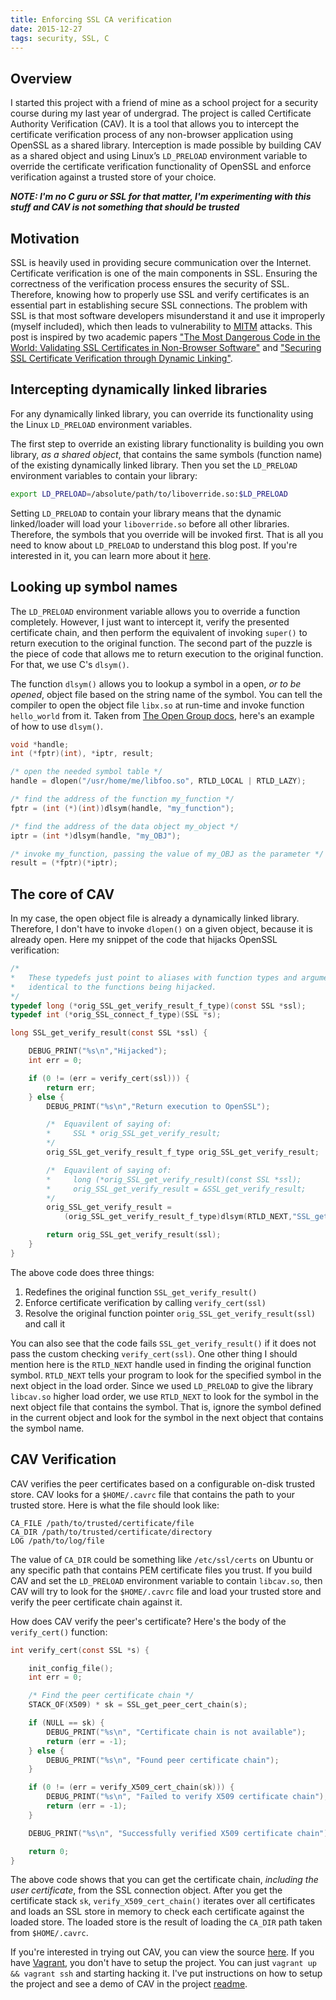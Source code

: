 ```yaml
---
title: Enforcing SSL CA verification
date: 2015-12-27
tags: security, SSL, C
---
```


## Overview

I started this project with a friend of mine as a school project for a
security course during my last year of undergrad.
The project is called Certificate Authority Verification (CAV). It is a tool that
allows you to intercept
the certificate verification process of any non-browser application using
OpenSSL as a shared library. Interception is made possible by building CAV as a
shared object and using Linux’s `LD_PRELOAD` environment variable to override the
certificate verification functionality of OpenSSL and enforce verification
against a trusted store of your choice.

**_NOTE: I'm no C guru or SSL for that matter, I'm experimenting with this stuff
and CAV is not something that should be trusted_**

## Motivation

SSL is heavily used in providing secure communication over the Internet.
Certificate verification is one of the main components in SSL.
Ensuring the correctness of the verification process ensures the security of SSL.
Therefore, knowing how to properly use SSL and verify certificates is an
essential part in establishing secure SSL connections. The problem with SSL is
that most software developers misunderstand it and use
it improperly (myself included), which then leads to vulnerability to
[MITM](https://en.wikipedia.org/wiki/Man-in-the-middle_attack) attacks. This
post is inspired by two academic papers ["The Most Dangerous Code in the
World: Validating SSL Certificates in Non-Browser Software"](http://www.cs.utexas.edu/~shmat/shmat_ccs12.pdf)
and ["Securing SSL Certificate Verification through Dynamic Linking"](http://cise.ufl.edu/~bates/documents/Bates_Ccs14.pdf).


## Intercepting dynamically linked libraries

For any dynamically linked library, you can override its functionality using
the Linux `LD_PRELOAD` environment variables.

The first step to override an existing library functionality is building you own
library, _as a shared object_, that contains the same symbols (function name) of
the existing dynamically linked library. Then you set the `LD_PRELOAD`
environment variables to contain your library:

```bash
export LD_PRELOAD=/absolute/path/to/liboverride.so:$LD_PRELOAD
```

Setting `LD_PRELOAD` to contain your library means that the dynamic
linked/loader will load your `liboverride.so` before all other libraries.
Therefore, the symbols that you override will be invoked first. That is all
you need to know about `LD_PRELOAD` to understand this blog post. If you're
interested in it, you can learn more about it [here](https://rafalcieslak.wordpress.com/2013/04/02/dynamic-linker-tricks-using-ld_preload-to-cheat-inject-features-and-investigate-programs/).

## Looking up symbol names

The `LD_PRELOAD` environment variable allows you to override a function completely.
However, I just want to intercept it, verify the presented certificate chain, and then perform
the equivalent of invoking `super()` to return execution to the original function.
The second part of the puzzle is the piece of code that allows me to return
execution to the original function. For that, we use C's `dlsym()`.

The function `dlsym()` allows you to lookup a symbol in a open, _or to be opened_,
object file based on the string name of the symbol. You can tell the compiler to
open the object file `libx.so` at run-time and invoke function `hello_world`
from it. Taken from [The Open Group docs](http://pubs.opengroup.org/onlinepubs/9699919799/functions/dlsym.html),
here's an example of how to use `dlsym()`.

```c
void *handle;
int (*fptr)(int), *iptr, result;

/* open the needed symbol table */
handle = dlopen("/usr/home/me/libfoo.so", RTLD_LOCAL | RTLD_LAZY);

/* find the address of the function my_function */
fptr = (int (*)(int))dlsym(handle, "my_function");

/* find the address of the data object my_object */
iptr = (int *)dlsym(handle, "my_OBJ");

/* invoke my_function, passing the value of my_OBJ as the parameter */
result = (*fptr)(*iptr);
```

## The core of CAV

In my case, the open object file is already a dynamically linked library.
Therefore, I don't have to invoke `dlopen()` on a given object, because it is
already open. Here my snippet of the code that hijacks OpenSSL verification:

```c
/*
*   These typedefs just point to aliases with function types and arguments
*   identical to the functions being hijacked.
*/
typedef long (*orig_SSL_get_verify_result_f_type)(const SSL *ssl);
typedef int (*orig_SSL_connect_f_type)(SSL *s);

long SSL_get_verify_result(const SSL *ssl) {

    DEBUG_PRINT("%s\n","Hijacked");
    int err = 0;

    if (0 != (err = verify_cert(ssl))) {
        return err;
    } else {
        DEBUG_PRINT("%s\n","Return execution to OpenSSL");

        /*  Equavilent of saying of:
        *     SSL * orig_SSL_get_verify_result;
        */
        orig_SSL_get_verify_result_f_type orig_SSL_get_verify_result;

        /*  Equavilent of saying of:
        *     long (*orig_SSL_get_verify_result)(const SSL *ssl);
        *     orig_SSL_get_verify_result = &SSL_get_verify_result;
        */
        orig_SSL_get_verify_result =
            (orig_SSL_get_verify_result_f_type)dlsym(RTLD_NEXT,"SSL_get_verify_result");

        return orig_SSL_get_verify_result(ssl);
    }
}
```

The above code does three things:

1. Redefines the original function `SSL_get_verify_result()`
2. Enforce certificate verification by calling `verify_cert(ssl)`
3. Resolve the original function pointer `orig_SSL_get_verify_result(ssl)` and
call it


You can also see that the code fails `SSL_get_verify_result()` if it does not pass
the custom checking `verify_cert(ssl)`. One other thing I should mention here is
the `RTLD_NEXT` handle used in finding the original function symbol. `RTLD_NEXT`
tells your program to look for the specified symbol in the next object in the load
order. Since we used `LD_PRELOAD` to give the library `libcav.so` higher load
order, we use `RTLD_NEXT` to look for the symbol in the next object file that
contains the symbol. That is, ignore the symbol defined in the current object
and look for the symbol in the next object that contains the symbol name.

## CAV Verification

CAV verifies the peer certificates based on a configurable on-disk trusted
store. CAV looks for a `$HOME/.cavrc` file that contains the path to your
trusted store. Here is what the file should look like:

```
CA_FILE /path/to/trusted/certificate/file
CA_DIR /path/to/trusted/certificate/directory
LOG /path/to/log/file
```

The value of `CA_DIR` could be something like `/etc/ssl/certs` on Ubuntu or any
specific path that contains PEM certificate files you trust. If you build CAV and
set the `LD_PRELOAD` environment variable to contain
`libcav.so`, then CAV will try to look for the `$HOME/.cavrc` file and load your
trusted store and verify the peer certificate chain against it.

How does CAV verify the peer's certificate? Here's the body of the
`verify_cert()` function:

```c
int verify_cert(const SSL *s) {

    init_config_file();
    int err = 0;

    /* Find the peer certificate chain */
    STACK_OF(X509) * sk = SSL_get_peer_cert_chain(s);

    if (NULL == sk) {
        DEBUG_PRINT("%s\n", "Certificate chain is not available");
        return (err = -1);
    } else {
        DEBUG_PRINT("%s\n", "Found peer certificate chain");
    }

    if (0 != (err = verify_X509_cert_chain(sk))) {
        DEBUG_PRINT("%s\n", "Failed to verify X509 certificate chain");
        return (err = -1);
    }

    DEBUG_PRINT("%s\n", "Successfully verified X509 certificate chain");

    return 0;
}
```

The above code shows that you can get the certificate chain, _including the user
certificate_, from the SSL connection object. After you get the certificate
stack `sk`, `verify_X509_cert_chain()` iterates over all certificates and loads an
SSL store in memory to check each certificate against the loaded store. The
loaded store is the result of loading the `CA_DIR` path taken from `$HOME/.cavrc`.

If you're interested in trying out CAV, you can view the source
[here](https://github.com/iFahad7/ssl_cav). If you have [Vagrant](https://www.vagrantup.com),
you don't have to setup the project. You can just `vagrant up && vagrant ssh`
and starting hacking it. I've put instructions on how to setup the project and
see a demo of CAV in the project [readme](https://github.com/iFahad7/ssl_cav).
